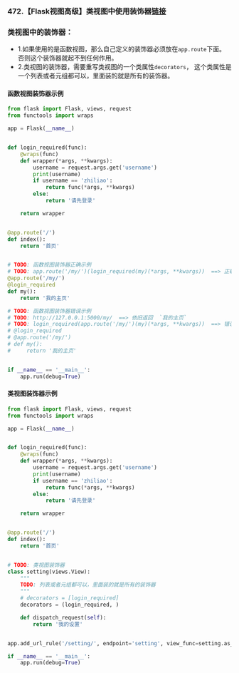 ### 472.【Flask视图高级】类视图中使用装饰器[链接](http://wangkaixiang.cn/python-flask/di-wu-zhang-ff1a-shi-tu-gao-ji/di-yi-jie-ff1a-lei-shi-tu.html)

### 类视图中的装饰器：
* 1.如果使用的是函数视图，那么自己定义的装饰器必须放在`app.route`下面。
否则这个装饰器就起不到任何作用。
* 2.类视图的装饰器，需要重写类视图的一个类属性`decorators`，
这个类属性是一个列表或者元组都可以，里面装的就是所有的装饰器。

#### 函数视图装饰器示例
```python
from flask import Flask, views, request
from functools import wraps

app = Flask(__name__)


def login_required(func):
    @wraps(func)
    def wrapper(*args, **kwargs):
        username = request.args.get('username')
        print(username)
        if username == 'zhiliao':
            return func(*args, **kwargs)
        else:
            return '请先登录'

    return wrapper


@app.route('/')
def index():
    return '首页'


# TODO: 函数视图装饰器正确示例
# TODO: app.route('/my/')(login_required(my)(*args, **kwargs))  ==> 正确示例
@app.route('/my/')
@login_required
def my():
    return '我的主页'

# TODO: 函数视图装饰器错误示例
# TODO: http://127.0.0.1:5000/my/  ==> 依旧返回  `我的主页`
# TODO: login_required(app.route('/my/')(my)(*args, **kwargs))  ==> 错误示例
# @login_required
# @app.route('/my/')
# def my():
#     return '我的主页'


if __name__ == '__main__':
    app.run(debug=True)
```

#### 类视图装饰器示例
```python
from flask import Flask, views, request
from functools import wraps

app = Flask(__name__)


def login_required(func):
    @wraps(func)
    def wrapper(*args, **kwargs):
        username = request.args.get('username')
        print(username)
        if username == 'zhiliao':
            return func(*args, **kwargs)
        else:
            return '请先登录'

    return wrapper


@app.route('/')
def index():
    return '首页'


# TODO: 类视图装饰器
class setting(views.View):
    """
    TODO: 列表或者元组都可以，里面装的就是所有的装饰器
    """
    # decorators = [login_required]
    decorators = (login_required, )

    def dispatch_request(self):
        return '我的设置'


app.add_url_rule('/setting/', endpoint='setting', view_func=setting.as_view('setting'))

if __name__ == '__main__':
    app.run(debug=True)
```